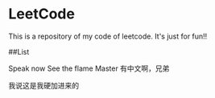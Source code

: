 # LeetCode
This is a repository of my code of leetcode. It's just for fun!!

##List
 
Speak now
See the flame
Master 有中文啊，兄弟

我说这是我硬加进来的